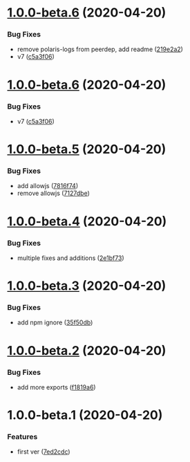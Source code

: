 # [1.0.0-beta.6](https://github.com/Enigmatis/polaris-nest-logger/compare/v1.0.0-beta.5...v1.0.0-beta.6) (2020-04-20)


### Bug Fixes

* remove polaris-logs from peerdep, add readme ([219e2a2](https://github.com/Enigmatis/polaris-nest-logger/commit/219e2a275fa89e03fe0abba8f365e8bdec733d2d))
* v7 ([c5a3f06](https://github.com/Enigmatis/polaris-nest-logger/commit/c5a3f0602c9a96f075f34b5b9dd9e7b967086d04))

# [1.0.0-beta.6](https://github.com/Enigmatis/polaris-nest-logger/compare/v1.0.0-beta.5...v1.0.0-beta.6) (2020-04-20)


### Bug Fixes

* v7 ([c5a3f06](https://github.com/Enigmatis/polaris-nest-logger/commit/c5a3f0602c9a96f075f34b5b9dd9e7b967086d04))

# [1.0.0-beta.5](https://github.com/Enigmatis/polaris-nest-logger/compare/v1.0.0-beta.4...v1.0.0-beta.5) (2020-04-20)


### Bug Fixes

* add allowjs ([7816f74](https://github.com/Enigmatis/polaris-nest-logger/commit/7816f743e53556b10217f23b3660a529990ddf88))
* remove allowjs ([7127dbe](https://github.com/Enigmatis/polaris-nest-logger/commit/7127dbe56222a8aca05894308c953218ecb10c35))

# [1.0.0-beta.4](https://github.com/Enigmatis/polaris-nest-logger/compare/v1.0.0-beta.3...v1.0.0-beta.4) (2020-04-20)


### Bug Fixes

* multiple fixes and additions ([2e1bf73](https://github.com/Enigmatis/polaris-nest-logger/commit/2e1bf7356ede6ae91991e5ee74c5d1cb386afdf2))

# [1.0.0-beta.3](https://github.com/Enigmatis/polaris-nest-logger/compare/v1.0.0-beta.2...v1.0.0-beta.3) (2020-04-20)


### Bug Fixes

* add npm ignore ([35f50db](https://github.com/Enigmatis/polaris-nest-logger/commit/35f50dbbaee62732b4767cff84c4b775d3a27b88))

# [1.0.0-beta.2](https://github.com/Enigmatis/polaris-nest-logger/compare/v1.0.0-beta.1...v1.0.0-beta.2) (2020-04-20)


### Bug Fixes

* add more exports ([f1819a6](https://github.com/Enigmatis/polaris-nest-logger/commit/f1819a63b1f8c4888e7ba75c7bacb19441a5d905))

# 1.0.0-beta.1 (2020-04-20)


### Features

* first ver ([7ed2cdc](https://github.com/Enigmatis/polaris-nest-logger/commit/7ed2cdc05a87a448d12836c473ea3f5cc382fcec))
